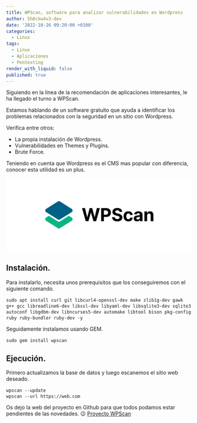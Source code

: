 ```yaml
---
title: WPScan, software para analizar vulnerabilidades en Wordpress 
author: 5h0ckw4v3-dev
date: '2022-10-26 09:20:00 +0100'
categories:
  - Linux
tags:
  - Linux
  - Aplicaciones
  - Pentesting
render_with_liquid: false
published: true
---
```


Siguiendo en la linea de la recomendación de aplicaciones interesantes, le ha llegado el turno a WPScan.

Estamos hablando de un software gratuito que ayuda a identificar los problemas relacionados con la seguridad en un sitio con Wordpress.

Verifica entre otros:
* La propia instalación de Wordpress.
* Vulnerabilidades en Themes y Plugins.
* Brute Force.

Teniendo en cuenta que Wordpress es el CMS mas popular con diferencia, conocer esta utilidad es un plus.


![wpscan](/assets/img/common/wpscan.png)

## Instalación.

Para instalarlo, necesita unos prerequisitos que los conseguiremos con el siguiente comando.

```plaintext
sudo apt install curl git libcurl4-openssl-dev make zlib1g-dev gawk g++ gcc libreadline6-dev libssl-dev libyaml-dev libsqlite3-dev sqlite3 autoconf libgdbm-dev libncurses5-dev automake libtool bison pkg-config ruby ruby-bundler ruby-dev -y
```
Seguidamente instalamos usando GEM.

```plaintext
sudo gem install wpscan
```

## Ejecución.

Primero actualizamos la base de datos y luego escanemos el sitio web deseado.

```plaintext
wpscan --update
wpscan --url https://web.com
```

Os dejo la web del proyecto en Github para que todos podamos estar pendientes de las novedades. 😉
[Proyecto WPScan](https://github.com/wpscanteam/wpscan)

